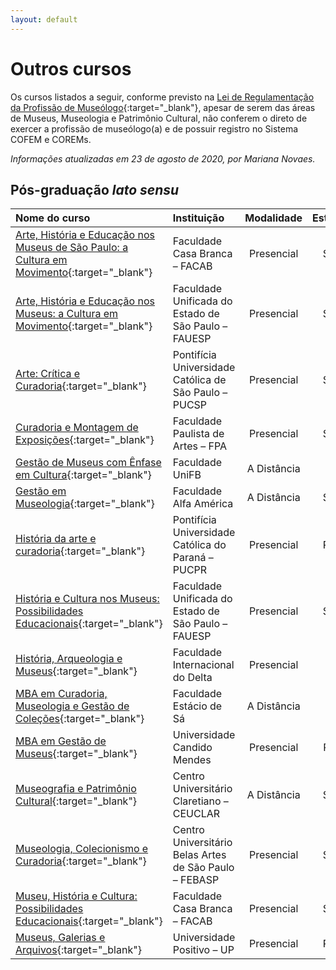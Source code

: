 ```yaml
---
layout: default
---
```


# Outros cursos

Os cursos listados a seguir, conforme previsto na [Lei de Regulamentação da Profissão de Museólogo](http://www.planalto.gov.br/ccivil_03/Leis/L7287.htm){:target="_blank"}, apesar de serem das áreas de Museus, Museologia e Patrimônio Cultural, não conferem o direto de exercer a profissão de museólogo(a) e de possuir registro no Sistema COFEM e COREMs.

_Informações atualizadas em 23 de agosto de 2020, por Mariana Novaes._

## Pós-graduação _lato sensu_

| Nome do curso | Instituição | Modalidade | Estado |
|:--------------|:------------|:----------:|:------:|
| [Arte, História e Educação nos Museus de São Paulo: a Cultura em Movimento](http://www.facab.edu.br/a-cultura-em-movimento/){:target="_blank"} | Faculdade Casa Branca – FACAB | Presencial | SP |
| [Arte, História e Educação nos Museus: a Cultura em Movimento](https://fauesp.com.br/presencial/){:target="_blank"} | Faculdade Unificada do Estado de São Paulo – FAUESP | Presencial | SP |
| [Arte: Crítica e Curadoria](https://www.pucsp.br/pos-graduacao/especializacao-e-mba/arte-critica-e-curadoria){:target="_blank"} | Pontifícia Universidade Católica de São Paulo – PUCSP | Presencial | SP | 
| [Curadoria e Montagem de Exposições](http://fpa.art.br/web/pos-graduacao-curadoria-e-montagem-de-exposicoes/){:target="_blank"} | Faculdade Paulista de Artes – FPA | Presencial | SP |
| [Gestão de Museus com Ênfase em Cultura](https://www.unibf.com.br/curso/pos-graduacao/gestao-e-politicas-publicas/gestao-publica/ead/gestao-de-museus-com-enfase-em-cultura){:target="_blank"} | Faculdade UniFB | A Distância | - |
| [Gestão em Museologia](https://cursos.faculdadealfamerica.edu.br/curso/pos-graduacao/gestao-mba/gestao-em-amuseologia){:target="_blank"} | Faculdade Alfa América | A Distância | SP |
| [História da arte e curadoria](https://www.pucpr.br/cursos-especializacao/historia-da-arte-e-curadoria/){:target="_blank"} | Pontifícia Universidade Católica do Paraná – PUCPR | Presencial | PR | 
| [História e Cultura nos Museus: Possibilidades Educacionais](https://fauesp.com.br/presencial/){:target="_blank"} | Faculdade Unificada do Estado de São Paulo – FAUESP | Presencial | SP |
| [História, Arqueologia e Museus](https://pos.deltafaculdade.edu.br/curso-categoria/educacao){:target="_blank"} | Faculdade Internacional do Delta | Presencial | PI |
| [MBA em Curadoria, Museologia e Gestão de Coleções](https://pos.estacio.br/){:target="_blank"} | Faculdade Estácio de Sá | A Distância | - |
| [MBA em Gestão de Museus](https://www.candidomendes.edu.br/cursos/pos-graduacao/mba-em-gestao-de-museus/){:target="_blank"} | Universidade Candido Mendes | Presencial | RJ |
| [Museografia e Patrimônio Cultural](https://claretiano.edu.br/pos-graduacao/museografia-e-patrimonio-cultural){:target="_blank"} | Centro Universitário Claretiano – CEUCLAR | A Distância | SP |
| [Museologia, Colecionismo e Curadoria](https://www.belasartes.br/pos-graduacao/?pagina=cursos&curso=museologia-e-curadoria){:target="_blank"} | Centro Universitário Belas Artes de São Paulo – FEBASP | Presencial | SP |
| [Museu, História e Cultura: Possibilidades Educacionais](http://www.facab.edu.br/possibilidade-educacionais/){:target="_blank"} | Faculdade Casa Branca – FACAB | Presencial | SP |
| [Museus, Galerias e Arquivos](https://universidade.up.edu.br/pos-graduacao/museus-galerias-e-arquivos/){:target="_blank"} | Universidade Positivo – UP | Presencial | PR |

